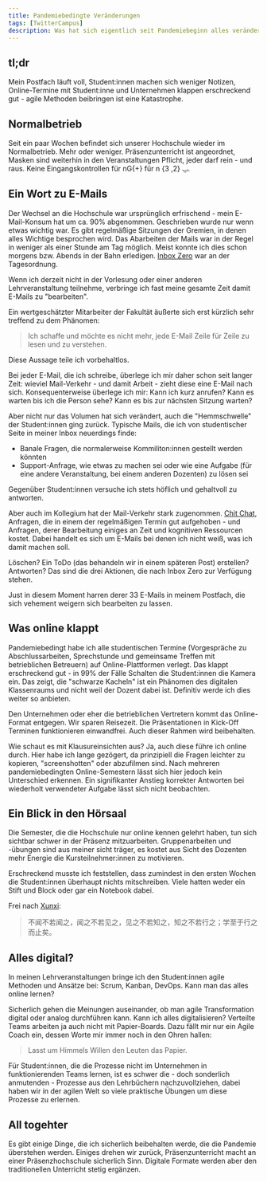 ```yaml
---
title: Pandemiebedingte Veränderungen
tags: [TwitterCampus]
description: Was hat sich eigentlich seit Pandemiebeginn alles verändert? 
---
```


## tl;dr 

Mein Postfach läuft voll, Student:innen machen sich weniger Notizen, Online-Termine mit Student:inne und Unternehmen klappen erschreckend gut - agile Methoden beibringen ist eine Katastrophe. 

## Normalbetrieb

Seit ein paar Wochen befindet sich unserer Hochschule wieder im Normalbetrieb. Mehr oder weniger. Präsenzunterricht ist angeordnet, Masken sind weiterhin in den Veranstaltungen Pflicht, jeder darf rein - und raus. Keine Eingangskontrollen für nG{+} für n &#2208; {2, 3}.

## Ein Wort zu E-Mails

Der Wechsel an die Hochschule war ursprünglich erfrischend - mein E-Mail-Konsum hat um ca. 90% abgenommen. Geschrieben wurde nur wenn etwas wichtig war. Es gibt regelmäßige Sitzungen der Gremien, in denen alles Wichtige besprochen wird. Das Abarbeiten der Mails war in der Regel in weniger als einer Stunde am Tag möglich. Meist konnte ich dies schon morgens bzw. Abends in der Bahn erledigen. [Inbox Zero](Ihttps://www.43folders.com/43-folders-series-inbox-zero) war an der Tagesordnung.

Wenn ich derzeit nicht in der Vorlesung oder einer anderen Lehrveranstaltung teilnehme, verbringe ich fast meine gesamte Zeit damit E-Mails zu "bearbeiten".

Ein wertgeschätzter Mitarbeiter der Fakultät äußerte sich erst kürzlich sehr treffend zu dem Phänomen: 

> Ich schaffe und möchte es nicht mehr, jede E-Mail Zeile für Zeile zu lesen und zu verstehen. 

Diese Aussage teile ich vorbehaltlos.  

Bei jeder E-Mail, die ich schreibe, überlege ich mir daher schon seit langer Zeit: wieviel Mail-Verkehr - und damit Arbeit - zieht diese eine E-Mail nach sich. Konsequenterweise überlege ich mir: Kann ich kurz anrufen? Kann es warten bis ich die Person sehe? Kann es bis zur nächsten Sitzung warten? 

Aber nicht nur das Volumen hat sich verändert, auch die "Hemmschwelle" der Student:innen ging zurück. Typische Mails, die ich von studentischer Seite in meiner Inbox neuerdings finde: 

- Banale Fragen, die normalerweise Kommiliton:innen gestellt werden könnten 
- Support-Anfrage, wie etwas zu machen sei oder wie eine Aufgabe (für eine andere Veranstaltung, bei einem anderen Dozenten) zu lösen sei 

Gegenüber Student:innen versuche ich stets höflich und  gehaltvoll zu antworten.

Aber auch im Kollegium hat der Mail-Verkehr stark zugenommen. [Chit Chat](https://www.urbandictionary.com/define.php?term=Chit%20Chat), Anfragen, die in einem der regelmäßigen Termin gut aufgehoben - und Anfragen, derer Bearbeitung einiges an Zeit und kognitiven Ressourcen kostet. Dabei handelt es sich um E-Mails bei denen ich nicht weiß, was ich damit machen soll. 

Löschen? Ein ToDo (das behandeln wir in einem späteren Post) erstellen? Antworten? Das sind die drei Aktionen, die nach Inbox Zero zur Verfügung stehen.

Just in diesem Moment harren derer 33 E-Mails in meinem Postfach, die sich vehement weigern sich bearbeiten zu lassen. 

## Was online klappt 

Pandemiebedingt habe ich alle studentischen Termine (Vorgespräche zu Abschlussarbeiten, Sprechstunde und gemeinsame Treffen mit betrieblichen Betreuern) auf Online-Plattformen verlegt. Das klappt erschreckend gut - in 99% der Fälle Schalten die Student:innen die Kamera ein. Das zeigt, die "schwarze Kacheln" ist ein Phänomen des digitalen Klassenraums und nicht weil der Dozent dabei ist. Definitiv werde ich dies weiter so anbieten. 

Den Unternehmen oder eher die betrieblichen Vertretern kommt das Online-Format entgegen. Wir sparen Reisezeit. Die Präsentationen in Kick-Off Terminen funktionieren einwandfrei. Auch dieser Rahmen wird beibehalten. 

Wie schaut es mit Klausureinsichten aus? Ja, auch diese führe ich online durch. Hier habe ich lange gezögert, da prinzipiell die Fragen leichter zu kopieren, "screenshotten" oder abzufilmen sind. Nach mehreren pandemiebedingten Online-Semestern lässt sich hier jedoch kein Unterschied erkennen. Ein signifikanter Anstieg korrekter Antworten bei wiederholt verwendeter Aufgabe lässt sich nicht beobachten. 

## Ein Blick in den Hörsaal 

Die Semester, die die Hochschule nur online kennen gelehrt haben, tun sich sichtbar schwer in der Präsenz mitzuarbeiten. Gruppenarbeiten und -übungen sind aus meiner sicht träger, es kostet aus Sicht des Dozenten mehr Energie die Kursteilnehmer:innen zu motivieren. 

Erschreckend musste ich feststellen, dass zumindest in den ersten Wochen die Student:innen überhaupt nichts mitschreiben. Viele hatten weder ein Stift und Block oder gar ein Notebook dabei. 

Frei nach [Xunxi](https://en.wikipedia.org/wiki/Xunzi): 

> 不闻不若闻之，闻之不若见之，见之不若知之，知之不若行之；学至于行之而止矣。

## Alles digital?

In meinen Lehrveranstaltungen bringe ich den Student:innen agile Methoden und Ansätze bei: Scrum, Kanban, DevOps.  Kann man das alles online lernen? 

Sicherlich gehen die Meinungen auseinander, ob man agile Transformation digital oder analog durchführen kann. Kann ich alles digitalisieren? Verteilte Teams arbeiten ja auch nicht mit Papier-Boards. Dazu fällt mir nur ein Agile Coach ein, dessen Worte mir immer noch in den Ohren hallen: 

> Lasst um Himmels Willen den Leuten das Papier.

Für Student:innen, die die Prozesse nicht im Unternehmen in funktionierenden Teams lernen, ist es schwer die - doch sonderlich anmutenden - Prozesse aus den Lehrbüchern nachzuvollziehen, dabei haben wir in der agilen Welt so viele praktische Übungen um diese Prozesse zu erlernen. 

## All togehter 

Es gibt einige Dinge, die ich sicherlich beibehalten werde, die die Pandemie überstehen werden. Einiges drehen wir zurück, Präsenzunterricht macht an einer Präsenzhochschule sicherlich Sinn. Digitale Formate werden aber den traditionellen Unterricht stetig ergänzen.